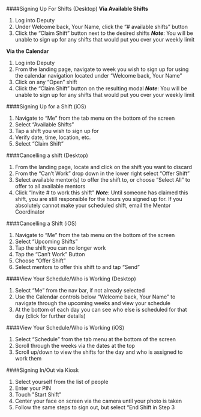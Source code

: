 ####Signing Up For Shifts (Desktop)
**Via Available Shifts**
1. Log into Deputy
2. Under Welcome back, Your Name, click the “# available shifts” button
3. Click the “Claim Shift” button next to the desired shifts
**_Note_**: You will be unable to sign up for any shifts that would put you over your weekly limit

**Via the Calendar**
1. Log into Deputy
2. From the landing page, navigate to week you wish to sign up for using the calendar navigation located under “Welcome back, Your Name”
3. Click on any “Open” shift
4. Click the “Claim Shift” button on the resulting modal
**_Note_**: You will be unable to sign up for any shifts that would put you over your weekly limit

####Signing Up for a Shift (iOS)
1. Navigate to “Me” from the tab menu on the bottom of the screen
2. Select “Available Shifts”
3. Tap a shift you wish to sign up for
4. Verify date, time, location, etc.
5. Select “Claim Shift”


####Cancelling a shift (Desktop)
1. From the landing page, locate and click on the shift you want to discard
2. From the “Can’t Work” drop down in the lower right select “Offer Shift”
3. Select available mentor(s) to offer the shift to, or choose “Select All” to offer to all available mentors
4. Click “Invite # to work this shift”
**_Note_**: Until someone has claimed this shift, you are still responsible for the hours you signed up for. If you absolutely cannot make your scheduled shift, email the Mentor Coordinator

####Cancelling a Shift (iOS)
1. Navigate to “Me” from the tab menu on the bottom of the screen
2. Select “Upcoming Shifts”
3. Tap the shift you can no longer work
4. Tap the “Can’t Work” Button
5. Choose “Offer Shift”
6. Select mentors to offer this shift to and tap “Send”


####View Your Schedule/Who is Working (Desktop)
1. Select “Me” from the nav bar, if not already selected
2. Use the Calendar controls below “Welcome back, Your Name” to navigate through the upcoming weeks and view your schedule
3. At the bottom of each day you can see who else is scheduled for that day (click for further details)

####View Your Schedule/Who is Working (iOS)
1. Select “Schedule” from the tab menu at the bottom of the screen
2. Scroll through the weeks via the dates at the top
3. Scroll up/down to view the shifts for the day and who is assigned to work them


####Signing In/Out via Kiosk
1. Select yourself from the list of people
2. Enter your PIN
3. Touch "Start Shift”
4. Center your face on screen via the camera until your photo is taken
5. Follow the same steps to sign out, but select “End Shift in Step 3
